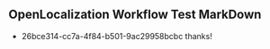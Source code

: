 ## OpenLocalization Workflow Test MarkDown
* 26bce314-cc7a-4f84-b501-9ac29958bcbc thanks!

<!--HONumber=Jul16_HO2-->


